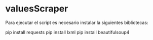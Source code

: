 # valuesScraper

Para ejecutar el script es necesario instalar la siguientes bibliotecas:

pip install requests
pip install lxml
pip install beautifulsoup4
